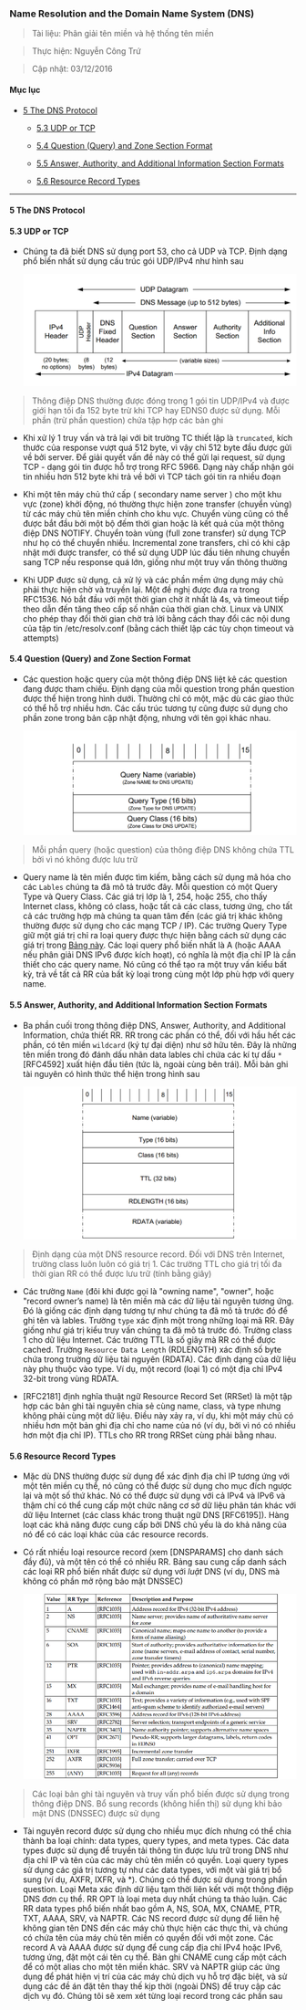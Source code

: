 ### Name Resolution and the Domain Name System (DNS)

> Tài liệu: Phân giải tên miền và hệ thống tên miền

> Thực hiện: Nguyễn Công Trứ

> Cập nhật: 03/12/2016

#### Mục lục

- [5 The DNS Protocol](#5)

	+ [5.3 UDP or TCP](#5.3)

	+ [5.4 Question (Query) and Zone Section Format](#5.4)

	+ [5.5 Answer, Authority, and Additional Information Section Formats](#5.5)

	+ [5.6 Resource Record Types](#5.6)

---

<a name="5"></a>
#### 5 The DNS Protocol

<a name="5.3"></a>
#### 5.3 UDP or TCP

- Chúng ta đã biết DNS sử dụng port 53, cho cả UDP và TCP. Định dạng phổ biến nhất sử dụng cấu trúc gói UDP/IPv4 như hình sau

	![](https://github.com/ctnguyenvn/sysadmin_level1/blob/master/Task21_Translation_TC-IP_Illustrated_Vol1_Page_525to529/img/1.png)

> 	Thông điệp DNS thường được đóng trong 1 gói tin UDP/IPv4 và được giới hạn tối đa 152 byte trừ khi TCP hay EDNS0 được sử dụng. Mỗi phần (trừ phần question) chứa tập hợp các bản ghi

- Khi xử lý 1 truy vấn và trả lại với bit trường TC thiết lập là `truncated`, kích thước của response vượt quá 512 byte, vì vậy chỉ 512 byte đầu được gửi về bởi server. Để giải quyết vấn đề này có thể gửi lại request, sử dụng TCP - dạng gói tin được hỗ trợ trong RFC 5966. Dạng này chấp nhận gói tin nhiều hơn 512 byte khi trả về bởi vì TCP tách gói tin ra nhiều đoạn

- Khi một tên máy chủ thứ cấp ( secondary  name  server ) cho một khu vực (zone) khởi động, nó thường thực hiện zone transfer (chuyển vùng) từ các máy chủ tên miền chính cho khu vực. Chuyển vùng cũng có thể được bắt đầu bởi một bộ đếm thời gian hoặc là kết quả của một thông điệp DNS NOTIFY. Chuyển toàn vùng (full zone transfer) sử dụng TCP như họ có thể chuyển nhiều. Incremental zone transfers, chỉ có khi cập nhật mới được transfer, có thể sử dụng UDP lúc đầu tiên nhưng chuyển sang TCP nếu response quá lớn, giống như một truy vấn thông thường

- Khi UDP được sử dụng, cả xử lý và các phần mềm ứng dụng máy chủ phải thực hiện chờ và truyền lại. Một đề nghị  được đưa ra trong RFC1536. Nó bắt đầu với một thời gian chờ ít nhất là 4s, và timeout tiếp theo dẫn đến tăng theo cấp số nhân của thời gian chờ. Linux và UNIX  cho phép thay đổi thời gian chờ trả lời bằng cách thay đổi các nội dung của tập tin /etc/resolv.conf (bằng cách thiết lập các tùy chọn timeout và attempts)

<a name="5.4"></a>
#### 5.4 Question (Query) and Zone Section Format

- Các question hoặc query của một thông điệp DNS liệt kê các question đang được tham chiếu. Định dạng của mỗi question trong phần question được thể hiện trong hình dưới. Thường chỉ có một, mặc dù các giao thức có thể hỗ trợ nhiều hơn. Các cấu trúc tương tự cũng được sử dụng cho phần zone trong bản cập nhật động, nhưng với tên gọi khác nhau.

	![](https://github.com/ctnguyenvn/sysadmin_level1/blob/master/Task21_Translation_TC-IP_Illustrated_Vol1_Page_525to529/img/2.png)

> 	Mỗi phần query (hoặc question) của thông điệp DNS không chứa TTL bởi vì nó không được lưu trữ

- Query name là tên miền được tìm kiếm, bằng cách sử dụng mã hóa cho các `Lables` chúng ta đã mô tả trước đây. Mỗi question có một Query Type và Query Class. Các giá trị lớp là 1, 254, hoặc 255, cho thấy Internet class, không có class, hoặc tất cả các class, tương ứng, cho tất cả các trường hợp mà chúng ta quan tâm đến (các giá trị khác không thường được sử dụng cho các mạng TCP / IP). Các trường Query Type giữ một giá trị chỉ ra loại query được thực hiện bằng cách sử dụng các giá trị trong [Bảng này](https://github.com/ctnguyenvn/sysadmin_level1/blob/master/Task20_Translation_TC-IP_Illustrated_Vol1_Page_520to525/img/2.png). Các loại query phổ biến nhất là A (hoặc AAAA nếu phân giải DNS IPv6 được kích hoạt), có nghĩa là một địa chỉ IP là cần thiết cho các query name. Nó cũng có thể tạo ra một truy vấn kiểu bất kỳ, trả về tất cả RR của bất kỳ loại trong cùng một lớp phù hợp với query name.

<a name="5.5"></a>
#### 5.5 Answer, Authority, and Additional Information Section Formats

- Ba phần cuối trong thông điệp DNS, Answer, Authority, and Additional Information, chứa thiết RR. RR trong các phần có thể, đối với hầu hết các phần, có tên miền `wildcard` (ký tự đại diện) như sở hữu tên. Đây là những tên miền trong đó đánh dấu nhãn data lables chỉ chứa các kí tự dấu `*` [RFC4592] xuất hiện đầu tiên (tức là, ngoài cùng bên trái). Mỗi bản ghi tài nguyên có hình thức thể hiện trong hình sau

	![](https://github.com/ctnguyenvn/sysadmin_level1/blob/master/Task21_Translation_TC-IP_Illustrated_Vol1_Page_525to529/img/3.png)

> 	Định dạng của một DNS resource record. Đối với DNS trên Internet, trường class luôn luôn có giá trị 1. Các trường TTL cho giá trị tối đa thời gian RR có thể được lưu trữ (tính bằng giây)  

- Các trường `Name` (đôi khi được gọi là "owning name", "owner", hoặc "record owner’s  name) là tên miền mà các dữ liệu tài nguyên tương ứng. Đó là giống các định dạng tương tự như chúng ta đã mô tả trước đó để ghi tên và lables. Trường `type` xác định một trong những loại mã RR. Đây giống như giá trị kiểu truy vấn chúng ta đã mô tả trước đó. Trường class 1 cho dữ liệu Internet. Các trường TTL là số giây mà RR có thể được cached. Trường `Resource Data Length` (RDLENGTH)  xác định số byte chứa trong trường dữ liệu tài nguyên (RDATA). Các định dạng của dữ liệu này phụ thuộc vào type. Ví dụ, một record (loại 1) có một địa chỉ IPv4 32-bit trong vùng RDATA.

- [RFC2181] định nghĩa thuật ngữ Resource Record Set (RRSet) là một tập hợp các bản ghi tài nguyên chia sẻ cùng name, class, và type nhưng không phải cùng một dữ liệu. Điều này xảy ra, ví dụ, khi một máy chủ có nhiều hơn một bản ghi địa chỉ cho name của nó (ví dụ, bởi vì nó có nhiều hơn một địa chỉ IP). TTLs cho RR trong RRSet cùng phải bằng nhau.

<a name="5.6"></a>
#### 5.6 Resource Record Types

- Mặc dù DNS thường được sử dụng để xác định địa chỉ IP tương ứng với một tên miền cụ thể, nó cũng có thể được sử dụng cho mục đích ngược lại và một số thứ khác. Nó có thể được sử dụng với cả IPv4 và IPv6 và thậm chí có thể cung cấp một chức năng cơ sở dữ liệu phân tán khác với dữ liệu Internet (các class khác trong thuật ngữ DNS [RFC6195]). Hàng loạt các khả năng được cung cấp bởi DNS chủ yếu là do khả năng của nó để có các loại khác của các resource records.

- Có rất nhiều loại resource record (xem [DNSPARAMS] cho danh sách đầy đủ), và một tên có thể có nhiều RR. Bảng sau cung cấp danh sách các loại RR phổ biến nhất được sử dụng với _luật_ DNS (ví dụ, DNS mà không có phần mở rộng bảo mật DNSSEC)

	![](https://github.com/ctnguyenvn/sysadmin_level1/blob/master/Task21_Translation_TC-IP_Illustrated_Vol1_Page_525to529/img/4.png)

> 	Các loại bản ghi tài nguyên và truy vấn phổ biến được sử dụng trong thông điệp DNS. Bổ sung records (không hiển thị) sử dụng khi bảo mật DNS (DNSSEC) được sử dụng

- Tài nguyên record được sử dụng cho nhiều mục đích nhưng có thể chia thành ba loại chính: data  types,  query  types,  and  meta  types. Các data  types được sử dụng để truyền tải thông tin được lưu trữ trong DNS như địa chỉ IP và tên của các máy chủ tên miền có quyền. Loại query  types sử dụng các giá trị tương tự như các data  types, với một vài giá trị bổ sung (ví dụ, AXFR, IXFR, và *). Chúng có thể được sử dụng trong phần question. Loại Meta xác định dữ liệu tạm thời liên kết với một thông điệp DNS đơn cụ thể. RR OPT là loại meta duy nhất chúng ta thảo luận. Các RR data  types phổ biến nhất bao gồm A, NS, SOA, MX, CNAME, PTR, TXT, AAAA, SRV, và NAPTR. Các NS record được sử dụng để liên hệ không gian tên DNS đến các máy chủ thực hiện các thực thi, và chúng có chứa tên của máy chủ tên miền có quyền đối với một zone. Các record A và AAAA được sử dụng để cung cấp địa chỉ IPv4 hoặc IPv6, tương ứng, đặt một cái tên cụ thể. Bản ghi CNAME cung cấp một cách để có một alias cho một tên miền khác. SRV và NAPTR giúp các ứng dụng để phát hiện vị trí của các máy chủ dịch vụ hỗ trợ đặc biệt, và sử dụng các đề án đặt tên thay thế kịp thời (ngoài DNS) để truy cập các dịch vụ đó. Chúng tôi sẽ xem xét từng loại record trong các phần sau

